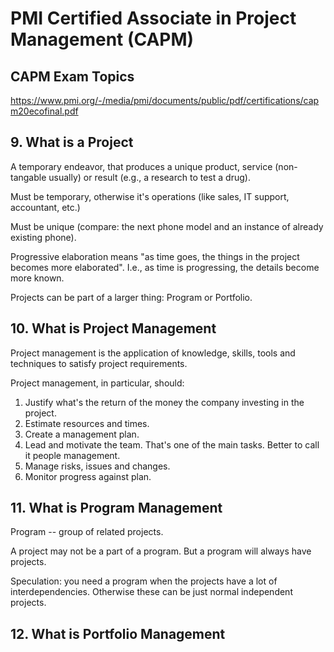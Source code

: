 # PMI Certified Associate in Project Management (CAPM)

## CAPM Exam Topics

https://www.pmi.org/-/media/pmi/documents/public/pdf/certifications/capm20ecofinal.pdf

## 9. What is a Project

A temporary endeavor, that produces a unique product, service (non-tangable usually) or result (e.g., a research to test a drug).

Must be temporary, otherwise it's operations (like sales, IT support, accountant, etc.)

Must be unique (compare: the next phone model and an instance of already existing phone).

Progressive elaboration means "as time goes, the things in the project becomes more elaborated". I.e., as time is progressing, the details become more known.

Projects can be part of a larger thing: Program or Portfolio.

## 10. What is Project Management

Project management is the application of knowledge, skills, tools and techniques to satisfy project requirements.

Project management, in particular, should:
1. Justify what's the return of the money the company investing in the project.
2. Estimate resources and times.
3. Create a management plan.
4. Lead and motivate the team. That's one of the main tasks. Better to call it people management.
5. Manage risks, issues and changes.
6. Monitor progress against plan.

## 11. What is Program Management

Program -- group of related projects.

A project may not be a part of a program. But a program will always have projects.

Speculation: you need a program when the projects have a lot of interdependencies. Otherwise these can be just normal independent projects.

## 12. What is Portfolio Management

